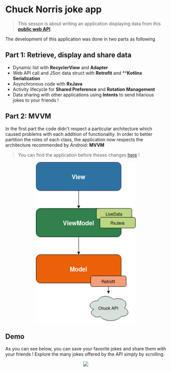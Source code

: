 # Chuck Norris joke app

>This sesson is about writing an application displaying data from this **[public web API](https://api.chucknorris.io/)**.

The development of this application was done in two parts as following
## Part 1: Retrieve, display and share data

 - Dynamic list with **RecyclerView** and **Adapter**
 - Web API call and JSon data struct with **Retrofit** and ****Kotlinx Serialization**
 - Asynchronous code with **RxJava**
 - Activity lifecycle for **Shared Preference**  and **Rotation Management**
 - Data sharing with other applications using **Intents**  to send hilarious jokes to your friends !

## Part 2: MVVM
In the first part the code didn't respect a particular architecture which caused problems with each addition of functionality. In order to better partition the roles of each class, the application now respects the architecture recommended by Android: **MVVM**

>You can find the application before theses changes [here](https://github.com/lefevrej/OUAP_4316/tree/9fd9be1707aece4003ec70e6250573cbb103a52c) !

<p align="center"><img src="../res/mvvm_mini.jpg" height="500"><p/>


## Demo
As you can see below, you can save your favorite jokes and share them with your friends !
Explore the many jokes offered by the API simply by scrolling.
<p align="center"><img src="../res/demo.gif" height="500"><p/>
